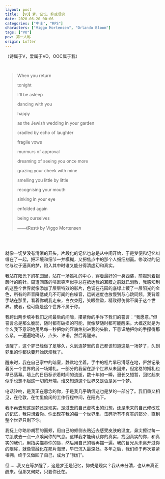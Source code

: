 ```yaml
---
layout: post
title: 【VO】梦，记忆，抑或现实
date: 2020-06-20 00:06
categories: ["中土", "RPS"]
characters: ["Viggo Mortensen", "Orlando Bloom"]
tags: ["VO"]
pov: 第一人称
origin: Lofter
---
```


（诗属于V，爱属于VO，OOC属于我）

<br>

> When you return
>
> tonight
>
> I'll be asleep
>
> dancing with you
>
> happy
>
> as the Jewish wedding in your garden
>
> cradled by echo of laughter
>
> fragile vows
>
> murmurs of approval
>
> dreaming of seeing you once more
>
> grazing your cheek with mine
>
> smelling you little by little
>
> recognising your mouth
>
> sinking in your eye
>
> enfolded again
>
> being ourselves
>
> ——《Rest》 by Viggo Mortensen

<br><br>

就像一切梦没有清晰的开头，片段化的记忆也总是从中间开始，于是梦便和记忆纠缠在了一起，把环境和细节一并模糊，又把焦点中的那个人细细刻画。修改过的记忆与过于逼真的梦，陷入其中时谁又能分得清虚幻和真实。

我站在阳光下的花园里，站在一场婚礼的中心，穿着最好的一身西装，前襟别着银蕨叶的胸针。周遭回荡的喧嚣笑声似乎总在抵达我的耳膜之前就已消散，我感知到的这整个世界就像添加了层层特效的影片，色调在花园的底绿上镀了一层阳光的金色，所有的声音降低成几不可闻的白噪音，运转速度也放慢到与心跳同频。我背着手站在那里，看着你朝我走来，白衣束冠，笑眼盈盈，精致得仿佛不属于这个世界。或者，也可能是这个世界不属于你。

我跨出两步填补我们之间最后的间隙，攥紧你的手许下我们的誓言：“我愿意。”但誓言总是那么脆弱，随时都有破损的可能，就像梦随时都可能醒来。大概这就是为什么我下意识地用尽每一秒把你的容貌烙刻进我的头脑，下意识地把你的手攥得那么紧，一遍遍地确认、点头、许诺。然后再醒来。

该醒了，这个梦已经做了足够久，久到连梦里的自己都该知道这是一场梦了，久到梦里的你都快要开始厌烦我了。

醒来时，我在自己家中的暗室，静默地坐着，手中的相片早已滑落在地，俨然记录着另一个世界的另一场婚礼。一部分的我留在那个世界从未回来，但定格的婚礼也早已落幕。墙上的日历标识着时间的流逝，数十年如一瞬，漫长又短暂，回忆起来似乎也想不起这一切的开端，谁又知道这个世界又是否是另一个梦。

电话铃响，是我正在思念的你，于是我几乎确信这也是梦的一部分了。我们重又相见，在伦敦，在忙里偷闲的工作行程中间，在阳光下。

我不再去想这是梦还是现实，是过去的自己虚构出的幻想，还是未来的自己修改过的记忆，我只想着你。你出现在我的每一个世界里，击碎所有不真实的部分，直到整个世界只剩下你。

我抚上你略带胡茬的面颊，用自己的颊侧去贴近去感受皮肤的温度，鼻尖擦过每一寸肌肤去一点一点嗅闻你的气息。这样我才能确认你的真实，找回真实的你，和真实的我们。用指尖描摹你的唇，然后用自己的唇再描一遍。我的目光从未离开过你的眼眸，就像雪融化在那片海里，早已沉入最深处。多年之后，我们终于再次紧紧相拥，终于又做回了自己，成为了“我们”。

但……我又在等梦醒了，这是梦还是记忆，抑或是现实？我从未分清，也从未真正醒来。但那又何妨，只要你还在。
